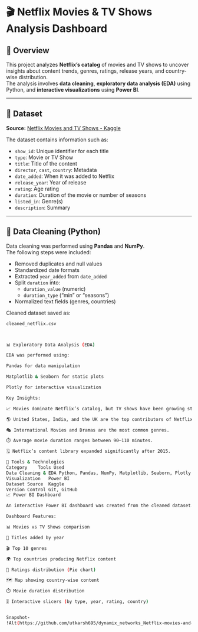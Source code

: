 # 🎬 Netflix Movies & TV Shows Analysis Dashboard

## 📖 Overview
This project analyzes **Netflix’s catalog** of movies and TV shows to uncover insights about content trends, genres, ratings, release years, and country-wise distribution.  
The analysis involves **data cleaning**, **exploratory data analysis (EDA)** using Python, and **interactive visualizations** using **Power BI**.

---

## 🧾 Dataset
**Source:** [Netflix Movies and TV Shows - Kaggle](https://www.kaggle.com/datasets/shivamb/netflix-shows)

The dataset contains information such as:
- `show_id`: Unique identifier for each title  
- `type`: Movie or TV Show  
- `title`: Title of the content  
- `director`, `cast`, `country`: Metadata  
- `date_added`: When it was added to Netflix  
- `release_year`: Year of release  
- `rating`: Age rating  
- `duration`: Duration of the movie or number of seasons  
- `listed_in`: Genre(s)  
- `description`: Summary  

---

## 🧹 Data Cleaning (Python)

Data cleaning was performed using **Pandas** and **NumPy**.  
The following steps were included:
- Removed duplicates and null values  
- Standardized date formats  
- Extracted `year_added` from `date_added`  
- Split `duration` into:
  - `duration_value` (numeric)
  - `duration_type` (“min” or “seasons”)
- Normalized text fields (genres, countries)

Cleaned dataset saved as:  
```bash
cleaned_netflix.csv



📊 Exploratory Data Analysis (EDA)

EDA was performed using:

Pandas for data manipulation

Matplotlib & Seaborn for static plots

Plotly for interactive visualization

Key Insights:

📈 Movies dominate Netflix’s catalog, but TV shows have been growing steadily.

🌎 United States, India, and the UK are the top contributors of Netflix content.

🎭 International Movies and Dramas are the most common genres.

⏱️ Average movie duration ranges between 90–110 minutes.

🗓️ Netflix’s content library expanded significantly after 2015.

🧠 Tools & Technologies
Category	Tools Used
Data Cleaning & EDA	Python, Pandas, NumPy, Matplotlib, Seaborn, Plotly
Visualization	Power BI
Dataset Source	Kaggle
Version Control	Git, GitHub
📈 Power BI Dashboard

An interactive Power BI dashboard was created from the cleaned dataset.

Dashboard Features:

📊 Movies vs TV Shows comparison

📅 Titles added by year

🎬 Top 10 genres

🌍 Top countries producing Netflix content

🎥 Ratings distribution (Pie chart)

🗺️ Map showing country-wise content

⏱️ Movie duration distribution

🎚️ Interactive slicers (by type, year, rating, country)


Snapshot-
!Alt(https://github.com/utkarsh695/dynamix_networks_Netflix-movies-and-shows/blob/main/Netflix_Analysis.png)
